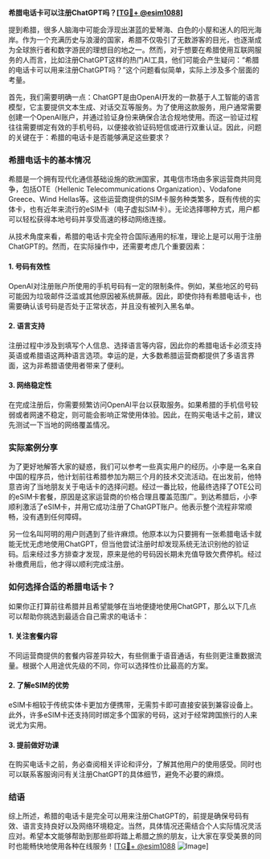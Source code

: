 **希腊电话卡可以注册ChatGPT吗？[[TG💪+ @esim1088](https://t.me/s/esim1088)]**

提到希腊，很多人脑海中可能会浮现出湛蓝的爱琴海、白色的小屋和迷人的阳光海岸。作为一个充满历史与浪漫的国家，希腊不仅吸引了无数游客的目光，也逐渐成为全球旅行者和数字游民的理想目的地之一。然而，对于想要在希腊使用互联网服务的人而言，比如注册ChatGPT这样的热门AI工具，他们可能会产生疑问：“希腊的电话卡可以用来注册ChatGPT吗？”这个问题看似简单，实际上涉及多个层面的考量。

首先，我们需要明确一点：ChatGPT是由OpenAI开发的一款基于人工智能的语言模型，它主要提供文本生成、对话交互等服务。为了使用这款服务，用户通常需要创建一个OpenAI账户，并通过验证身份来确保合法合规地使用。而这一验证过程往往需要绑定有效的手机号码，以便接收验证码短信或进行双重认证。因此，问题的关键在于：希腊的电话卡是否能够满足这些要求？

### 希腊电话卡的基本情况

希腊是一个拥有现代化通信基础设施的欧洲国家，其电信市场由多家运营商共同竞争，包括OTE（Hellenic Telecommunications Organization）、Vodafone Greece、Wind Hellas等。这些运营商提供的SIM卡服务种类繁多，既有传统的实体卡，也有近年来流行的eSIM卡（电子虚拟SIM卡）。无论选择哪种方式，用户都可以轻松获得本地号码并享受高速的移动网络连接。

从技术角度来看，希腊的电话卡完全符合国际通用的标准，理论上是可以用于注册ChatGPT的。然而，在实际操作中，还需要考虑几个重要因素：

#### 1. **号码有效性**
   OpenAI对注册账户所使用的手机号码有一定的限制条件。例如，某些地区的号码可能因为垃圾邮件泛滥或其他原因被系统屏蔽。因此，即使你持有希腊电话卡，也需要确认该号码是否处于正常状态，并且没有被列入黑名单。

#### 2. **语言支持**
   注册过程中涉及到填写个人信息、选择语言等内容，因此你的希腊电话卡必须支持英语或希腊语这两种语言选项。幸运的是，大多数希腊运营商都提供了多语言界面，这为非希腊语使用者带来了便利。

#### 3. **网络稳定性**
   在完成注册后，你需要频繁访问OpenAI平台以获取服务。如果希腊的手机信号较弱或者网速不稳定，则可能会影响正常使用体验。因此，在购买电话卡之前，建议先测试一下当地的网络覆盖情况。

### 实际案例分享

为了更好地解答大家的疑惑，我们可以参考一些真实用户的经历。小李是一名来自中国的程序员，他计划前往希腊参加为期三个月的技术交流活动。在出发前，他特意咨询了当地朋友关于电话卡的选择问题。经过一番比较，他最终选择了OTE公司的eSIM卡套餐，原因是这家运营商的价格合理且覆盖范围广。到达希腊后，小李顺利激活了eSIM卡，并用它成功注册了ChatGPT账户。他表示整个流程非常顺畅，没有遇到任何障碍。

另一位名叫阿明的用户则遇到了些许麻烦。他原本以为只要拥有一张希腊电话卡就能无忧无虑地使用ChatGPT，但当他尝试注册时却发现系统无法识别他的验证码。后来经过多方排查才发现，原来是他的号码因长期未充值导致欠费停机。经过补缴费用后，他才得以顺利完成注册。

### 如何选择合适的希腊电话卡？

如果你正打算前往希腊并且希望能够在当地便捷地使用ChatGPT，那么以下几点可以帮助你挑选到最适合自己需求的电话卡：

#### 1. **关注套餐内容**
   不同运营商提供的套餐内容差异较大，有些侧重于语音通话，有些则更注重数据流量。根据个人用途优先级的不同，你可以选择性价比最高的方案。

#### 2. **了解eSIM的优势**
   eSIM卡相较于传统实体卡更加方便携带，无需剪卡即可直接安装到兼容设备上。此外，许多eSIM卡还支持同时绑定多个国家的号码，这对于经常跨国旅行的人来说尤为实用。

#### 3. **提前做好功课**
   在购买电话卡之前，务必查阅相关评论和评分，了解其他用户的使用感受。同时也可以联系客服询问有关注册ChatGPT的具体细节，避免不必要的麻烦。

### 结语

综上所述，希腊的电话卡是完全可以用来注册ChatGPT的，前提是确保号码有效、语言支持良好以及网络环境稳定。当然，具体情况还需结合个人实际情况灵活应对。希望本文能够帮助到那些即将踏上希腊之旅的朋友，让大家在享受美景的同时也能畅快地使用各种在线服务！[[TG💪+ @esim1088](https://t.me/s/esim1088) ![Image](https://i.postimg.cc/4NQfJmqS/Snipaste-2025-05-13-00-14-12.png)]